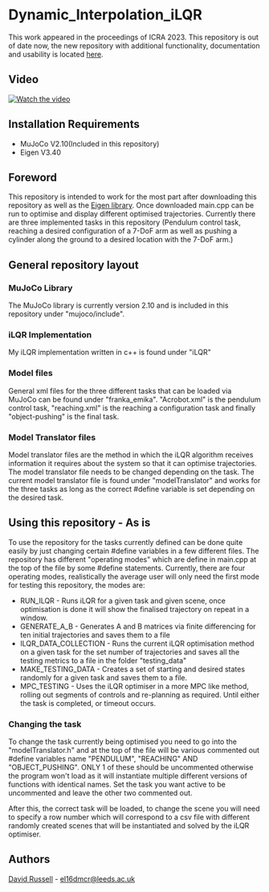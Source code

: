 # Dynamic_Interpolation_iLQR
This work appeared in the proceedings of ICRA 2023. This repository is out of date now, the new repository with additional functionality, documentation and usability is located [here](https://github.com/DMackRus/TrajOptKP).

## Video
[![Watch the video](https://img.youtube.com/vi/yK43qbHiZck/maxresdefault.jpg)](https://youtu.be/yK43qbHiZck?si=OGV9pYAPVSsmmX1O)

## Installation Requirements
- MuJoCo V2.10(Included in this repository)
- Eigen V3.40

## Foreword
This repository is intended to work for the most part after downloading this repository as well as the [Eigen library](https://eigen.tuxfamily.org/index.php?title=Main_Page). Once downloaded main.cpp can be run to optimise and display different optimised trajectories. Currently there are three implemented tasks in this repository (Pendulum control task, reaching a desired configuration of a 7-DoF arm as well as pushing a cylinder along the ground to a desired location with the 7-DoF arm.)

## General repository layout
### MuJoCo Library
The MuJoCo library is currently version 2.10 and is included in this repository under "mujoco/include". 

### iLQR Implementation
My iLQR implementation written in c++ is found under "iLQR"

### Model files
General xml files for the three different tasks that can be loaded via MuJoCo can be found under "franka_emika". "Acrobot.xml" is the pendulum control task, "reaching.xml" is the reaching a configuration task and finally "object-pushing" is the final task.

### Model Translator files
Model translator files are the method in which the iLQR algorithm receives information it requires about the system so that it can optimise trajectories. The model translator file needs to be changed depending on the task. The current model translator file is found under "modelTranslator" and works for the three tasks as long as the correct #define variable is set depending on the desired task.

## Using this repository - As is
To use the repository for the tasks currently defined can be done quite easily by just changing certain #define variables in a few different files. The repository has different "operating modes" which are define in main.cpp at the top of the file by some #define statements. Currently, there are four operating modes, realistically the average user will only need the first mode for testing this repository, the modes are:
-   RUN_ILQR - Runs iLQR for a given task and given scene, once optimisation is done it will show the finalised trajectory on repeat in a window.
-   GENERATE_A_B - Generates A and B matrices via finite differencing for ten initial trajectories and saves them to a file
-   ILQR_DATA_COLLECTION - Runs the current iLQR optimisation method on a given task for the set number of trajectories and saves all the testing metrics to a file in the folder "testing_data"
-   MAKE_TESTING_DATA - Creates a set of starting and desired states randomly for a given task and saves them to a file.
-   MPC_TESTING - Uses the iLQR optimiser in a more MPC like method, rolling out segments of controls and re-planning as required. Until either the task is completed, or timeout occurs.

### Changing the task
To change the task currently being optimised you need to go into the "modelTranslator.h" and at the top of the file will be various commented out #define variables name "PENDULUM", "REACHING" AND "OBJECT_PUSHING". ONLY 1 of these should be uncommented otherwise the program won't load as it will instantiate multiple different versions of functions with identical names. Set the task you want active to be uncommented and leave the other two commented out.

After this, the correct task will be loaded, to change the scene you will need to specify a row number which will correspond to a csv file with different randomly created scenes that will be instantiated and solved by the iLQR optimiser.

## Authors
[David Russell](https://github.com/DMackRus) - el16dmcr@leeds.ac.uk
